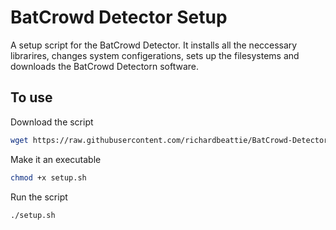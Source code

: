 # BatCrowd Detector Setup

A setup script for the BatCrowd Detector. It installs all the neccessary librarires, changes system configerations, sets up the filesystems and downloads the BatCrowd Detectorn software.

<h2> To use </h2>

Download the script

```bash
wget https://raw.githubusercontent.com/richardbeattie/BatCrowd-Detector-Setup/master/setup.sh
```

Make it an executable

```bash
chmod +x setup.sh
```

Run the script

```bash
./setup.sh
```


